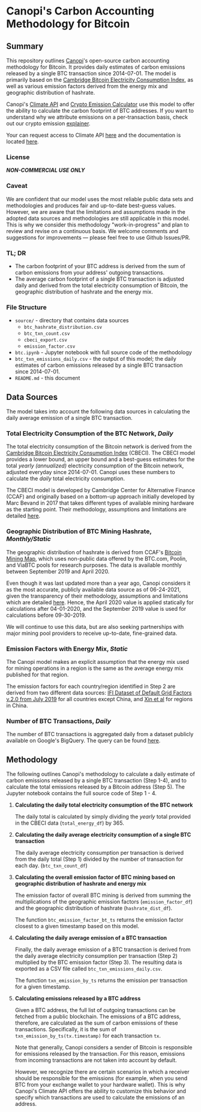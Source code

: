 # Canopi's Carbon Accounting Methodology for Bitcoin



## Summary

This repository outlines [Canopi](https://www.canopi.cash)'s open-source carbon accounting methodology for Bitcoin. It provides daily estimates of carbon emissions released by a single BTC transaction since 2014-07-01. The model is primarily based on the [Cambridge Bitcoin Electricity Consumption Index](https://cbeci.org/), as well as various emission factors derived from the energy mix and geographic distribution of hashrate.

Canopi's [Climate API](https://www.canopi.cash/services/developer) and [Crypto Emission Calculator](https://app.canopi.cash/crypto) use this model to offer the ability to calculate the carbon footprint of BTC addresses. If you want to understand why we attribute emissions on a per-transaction basis, check out our crypto emission [explainer](https://www.canopi.cash/crypto/explainer). 

Your can request access to Climate API [here](https://form.typeform.com/to/Z918Lf4B) and the documentation is located [here](https://www.canopi.cash/api-docs).

### License

***NON-COMMERCIAL USE ONLY***

### Caveat

We are confident that our model uses the most reliable public data sets and methodologies and produces fair and up-to-date best-guess values. However, we are aware that the limitations and assumptions made in the adopted data sources and methodologies are still applicable in this model. This is why we consider this methodology "work-in-progress" and plan to review and revise on a continuous basis. We welcome comments and suggestions for improvements — please feel free to use Github Issues/PR.

### TL; DR

- The carbon footprint of your BTC address is derived from the sum of carbon emissions from your address' outgoing transactions.
- The average carbon footprint of a single BTC transaction is adjusted daily and derived from the total electricity consumption of Bitcoin, the geographic distribution of hashrate and the energy mix.

### File Structure

- `source/`  \- directory that contains data sources
  - `btc_hashrate_distribution.csv`
  - `btc_txn_count.csv`
  - `cbeci_export.csv`
  - `emission_factor.csv`
- `btc.ipynb` - Jupyter notebook with full source code of the methodology
- `btc_txn_emissions_daily.csv` - the output of this model; the daily estimates of carbon emissions released by a single BTC transaction since 2014-07-01.
- `README.md` - this document

## Data Sources

The model takes into account the following data sources in calculating the daily average emission of a single BTC transaction.

### Total Electricity Consumption of the BTC Network, *Daily*

The total electricity consumption of the Bitcoin network is derived from the [Cambridge Bitcoin Electricity Consumption Index](https://cbeci.org/) (CBECI). The CBECI model provides a lower bound, an upper bound and a best-guess estimates for the total *yearly (annualized)* electricity consumption of the Bitcoin network, adjusted everyday since 2014-07-01. Canopi uses these numbers to calculate the *daily* total electricity consumption.

The CBECI model is developed by Cambridge Center for Alternative Finance (CCAF) and originally based on a bottom-up approach initially developed by Marc Bevand in 2017 that takes different types of available mining hardware as the starting point. Their methodology, assumptions and limitations are detailed [here](https://cbeci.org/cbeci/methodology).

### Geographic Distribution of BTC Mining Hashrate, *Monthly/Static*

The geographic distribution of hashrate is derived from CCAF's [Bitcoin Mining Map](https://cbeci.org/mining_map), which uses non-public data offered by the BTC.com, Poolin, and ViaBTC pools for research purposes. The data is available monthly between September 2019 and April 2020.

Even though it was last updated more than a year ago, Canopi considers it as the most accurate, publicly available data source as of 06-24-2021, given the transparency of their methodology, assumptions and limitations which are detailed [here](https://cbeci.org/mining_map/methodology). Hence, the April 2020 value is applied statically for calculations after 04-01-2020, and the September 2019 value is used for calculations before 09-30-2019.

We will continue to use this data, but are also seeking partnerships with major mining pool providers to receive up-to-date, fine-grained data.

### Emission Factors with Energy Mix, *Static*

The Canopi model makes an explicit assumption that the energy mix used for mining operations in a region is the same as the average energy mix published for that region.

The emission factors for each country/region identified in Step 2 are derived from two different data sources: [IFI Dataset of Default Grid Factors v.2.0 from July 2019](https://unfccc.int/sites/default/files/resource/Harmonized_Grid_Emission_factor_data_set.xlsx) for all countries except China, and [Xin et al](https://www.sciencedirect.com/science/article/pii/S1876610217361714) for regions in China.

### Number of BTC Transactions, *Daily*

The number of BTC transactions is aggregated daily from a dataset publicly available on Google's BigQuery. The query can be found [here](https://console.cloud.google.com/bigquery?sq=206704257195:4acb2ac67b8c41c190c36a0cb7fa7129).

## Methodology

The following outlines Canopi's methodology to calculate a daily estimate of carbon emissions released by a single BTC transaction (Step 1-4), and to calculate the total emissions released by a Bitcoin address (Step 5). The Jupyter notebook contains the full source code of Step 1 - 4.

1. **Calculating the daily total electricity consumption of the BTC network**

   The daily total is calculated by simply dividing the *yearly* total provided in the CBECI data (`total_energy_df`) by 365.

2. **Calculating the daily average electricity consumption of a single BTC transaction**

   The daily average electricity consumption per transaction is derived from the daily total (Step 1) divided by the number of transaction for each day. (`btc_txn_count_df`)

3. **Calculating the overall emission factor of BTC mining based on geographic distribution of hashrate and energy mix**

   The emission factor of overall BTC mining is derived from summing the multiplications of the geographic emission factors (`emission_factor_df`) and the geographic distribution of hashrate (`hashrate_dist_df`).

   The function `btc_emission_factor_bt_ts` returns the emission factor closest to a given timestamp based on this model.

4. **Calculating the daily average emission of a BTC transaction**

   Finally, the daily average emission of a BTC transaction is derived from the daily average electricity consumption per transaction (Step 2) multiplied by the BTC emission factor (Step 3). The resulting data is exported as a CSV file called `btc_txn_emissions_daily.csv`.

   The function `txn_emission_by_ts` returns the emission per transaction for a given timestamp.

5. **Calculating emissions released by a BTC address**

   Given a BTC address, the full list of outgoing transactions can be fetched from a public blockchain. The emissions of a BTC address, therefore, are calculated as the sum of carbon emissions of these transactions. Specifically, it is the sum of `txn_emission_by_ts(tx.timestamp)` for each transaction `tx`.

   Note that generally, Canopi considers a sender of Bitcoin is responsible for emissions released by the transaction. For this reason, emissions from incoming transactions are not taken into account by default.

   However, we recognize there are certain scenarios in which a receiver should be responsible for the emissions (for example, when you send BTC from your exchange wallet to your hardware wallet). This is why Canopi's Climate API offers the ability to customize this behavior and specify which transactions are used to calculate the emissions of an address.